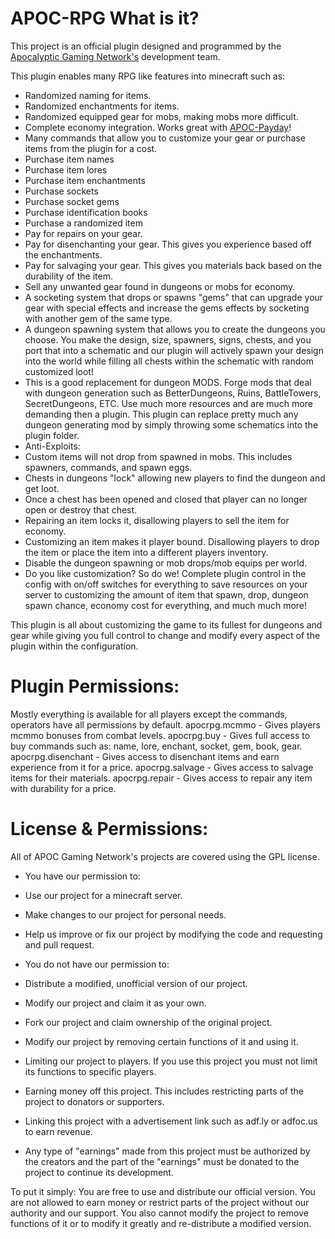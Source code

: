 APOC-RPG What is it?
========

This project is an official plugin designed and programmed by the [Apocalyptic Gaming Network's](http://apocgaming.org) development team.

This plugin enables many RPG like features into minecraft such as:
- Randomized naming for items.
- Randomized enchantments for items.
- Randomized equipped gear for mobs, making mobs more difficult.
- Complete economy integration. Works great with [APOC-Payday](https://github.com/Zilacon/APOC-Payday)!
- Many commands that allow you to customize your gear or purchase items from the plugin for a cost.
 - Purchase item names
 - Purchase item lores
 - Purchase item enchantments
 - Purchase sockets
 - Purchase socket gems
 - Purchase identification books
 - Purchase a randomized item
 - Pay for repairs on your gear.
 - Pay for disenchanting your gear. This gives you experience based off the enchantments.
 - Pay for salvaging your gear. This gives you materials back based on the durability of the item.
 - Sell any unwanted gear found in dungeons or mobs for economy.
- A socketing system that drops or spawns "gems" that can upgrade your gear with special effects and increase the gems effects by socketing with another gem of the same type.
- A dungeon spawning system that allows you to create the dungeons you choose. You make the design, size, spawners, signs, chests, and you port that into a schematic and our plugin will actively spawn your design into the world while filling all chests within the schematic with random customized loot!
- This is a good replacement for dungeon MODS. Forge mods that deal with dungeon generation such as BetterDungeons, Ruins, BattleTowers, SecretDungeons, ETC. Use much more resources and are much more demanding then a plugin. This plugin can replace pretty much any dungeon generating mod by simply throwing some schematics into the plugin folder.
- Anti-Exploits:
 - Custom items will not drop from spawned in mobs. This includes spawners, commands, and spawn eggs.
 - Chests in dungeons "lock" allowing new players to find the dungeon and get loot.
 - Once a chest has been opened and closed that player can no longer open or destroy that chest.
 - Repairing an item locks it, disallowing players to sell the item for economy.
 - Customizing an item makes it player bound. Disallowing players to drop the item or place the item into a different players inventory.
- Disable the dungeon spawning or mob drops/mob equips per world.
- Do you like customization? So do we! Complete plugin control in the config with on/off switches for everything to save resources on your server to customizing the amount of item that spawn, drop, dungeon spawn chance, economy cost for everything, and much much more!

This plugin is all about customizing the game to its fullest for dungeons and gear while giving you full control to change and modify every aspect of the plugin within the configuration.

Plugin Permissions:
===========
Mostly everything is available for all players except the commands, operators have all permissions by default.
apocrpg.mcmmo - Gives players mcmmo bonuses from combat levels.
apocrpg.buy   - Gives full access to buy commands such as: name, lore, enchant, socket, gem, book, gear.
apocrpg.disenchant - Gives access to disenchant items and earn experience from it for a price.
apocrpg.salvage    - Gives access to salvage items for their materials.
apocrpg.repair     - Gives access to repair any item with durability for a price.

License & Permissions:
===========

All of APOC Gaming Network's projects are covered using the GPL license.

- You have our permission to:
 - Use our project for a minecraft server.
 - Make changes to our project for personal needs.
 - Help us improve or fix our project by modifying the code and requesting and pull request.

- You do not have our permission to:
 - Distribute a modified, unofficial version of our project.
 - Modify our project and claim it as your own.
 - Fork our project and claim ownership of the original project.
 - Modify our project by removing certain functions of it and using it.
 - Limiting our project to players. If you use this project you must not limit its functions to specific players.
 - Earning money off this project. This includes restricting parts of the project to donators or supporters.
 - Linking this project with a advertisement link such as adf.ly or adfoc.us to earn revenue.
 - Any type of "earnings" made from this project must be authorized by the creators and the part of the "earnings" must be donated to the project to continue its development.

To put it simply: You are free to use and distribute our official version. You are not allowed to earn money or restrict parts of the project without our authority and our support. You also cannot modify the project to remove functions of it or to modify it greatly and re-distribute a modified version.
